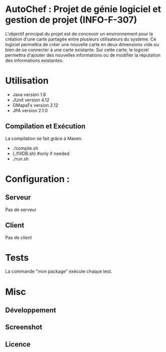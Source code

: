 # AutoChef : Projet de génie logiciel et gestion de projet (INFO-F-307)

L'objectif principal du projet est de concevoir un environnement pour la création d'une carte partagée entre plusieurs utilisateurs du système. Ce logiciel permettra de créer
une nouvelle carte en deux dimensions vide ou bien de se connecter à une carte existante.
Sur cette carte, le logiciel permettra d'ajouter des nouvelles informations ou de modifier
la réputation des informations existantes.

# Utilisation

- Java version 1.8
- JUnit version 4.12
- GMapsFx version 2.12
- JPA version 2.1.0

## Compilation et Exécution

La compilation se fait grâce à Maven.

- ./compile.sh
- (./fillDB.sh) #only if needed
- ./run.sh


# Configuration :

## Serveur 

Pas de serveur

## Client

Pas de client

# Tests

La commande "mvn package" exécute chaque test.

# Misc

## Développement

## Screenshot

## Licence
